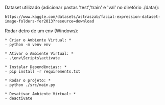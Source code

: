 Dataset utilizado (adicionar pastas 'test','train' e 'val' no diretório ./data/):
    
    https://www.kaggle.com/datasets/astraszab/facial-expression-dataset-image-folders-fer2013?resource=download

Rodar detro de um env (Windows):

    * Criar o Ambiente Virtual: *
    - python -m venv env
    
    * Ativar o Ambiente Virtual: *
    - .\env\Scripts\activate

    * Instalar Dependências:: *
    - pip install -r requirements.txt

    * Rodar o projeto: *
    - python ./src/main.py

    * Desativar Ambiente Virtual: *
    - deactivate
